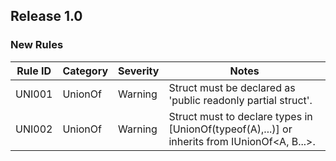 ## Release 1.0

### New Rules

Rule ID | Category | Severity | Notes
--------|----------|----------|--------------------
UNI001  | UnionOf  | Warning  | Struct must be declared as 'public readonly partial struct'.
UNI002  | UnionOf  | Warning  | Struct must to declare types in [UnionOf(typeof(A),...)] or inherits from IUnionOf<A, B...>.
